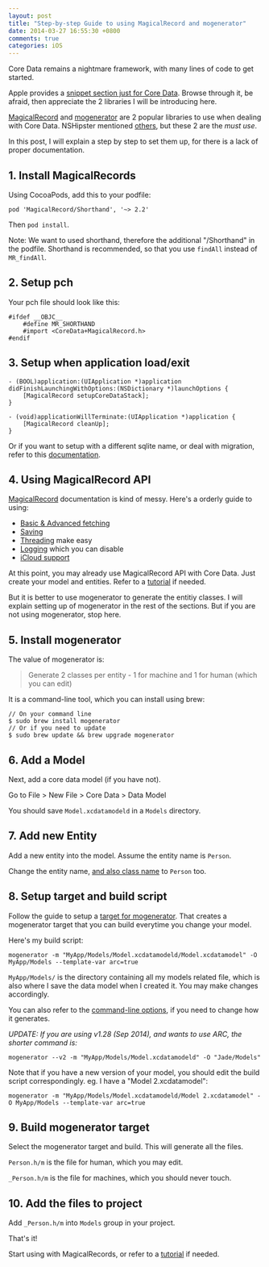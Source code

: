 ```yaml
---
layout: post
title: "Step-by-step Guide to using MagicalRecord and mogenerator"
date: 2014-03-27 16:55:30 +0800
comments: true
categories: iOS
---
```


Core Data remains a nightmare framework, with many lines of code to get started.

Apple provides a [snippet section just for Core Data](https://developer.apple.com/library/mac/documentation/DataManagement/Conceptual/CoreDataSnippets/Introduction/Introduction.html#//apple_ref/doc/uid/TP40008282-SW1). Browse through it, be afraid, then appreciate the 2 libraries I will be introducing here.

[MagicalRecord](https://github.com/magicalpanda/MagicalRecord) and [mogenerator](https://github.com/rentzsch/mogenerator) are 2 popular libraries to use when dealing with Core Data. NSHipster mentioned [others](http://nshipster.com/core-data-libraries-and-utilities/), but these 2 are the _must use_.

In this post, I will explain a step by step to set them up, for there is a lack of proper documentation.

<!-- more -->

## 1. Install MagicalRecords

Using CocoaPods, add this to your podfile:

    pod 'MagicalRecord/Shorthand', '~> 2.2'

Then `pod install`.

Note: We want to used shorthand, therefore the additional "/Shorthand" in the podfile. Shorthand is recommended, so that you use `findAll` instead of `MR_findAll`.


## 2. Setup pch

Your pch file should look like this:

```objc
#ifdef __OBJC__
    #define MR_SHORTHAND
    #import <CoreData+MagicalRecord.h>
#endif
```


## 3. Setup when application load/exit

```objc
- (BOOL)application:(UIApplication *)application didFinishLaunchingWithOptions:(NSDictionary *)launchOptions {
    [MagicalRecord setupCoreDataStack];
}

- (void)applicationWillTerminate:(UIApplication *)application {
    [MagicalRecord cleanUp];
}
```

Or if you want to setup with a different sqlite name, or deal with migration, refer to this [documentation](https://github.com/magicalpanda/MagicalRecord/blob/master/Docs/GettingStarted.md).


## 4. Using MagicalRecord API

[MagicalRecord](https://github.com/magicalpanda/MagicalRecord) documentation is kind of messy. Here's a orderly guide to using:

- [Basic & Advanced fetching](https://github.com/magicalpanda/MagicalRecord/blob/master/Docs/Fetching.md)
- [Saving](https://github.com/magicalpanda/MagicalRecord/blob/master/Docs/Saving.md)
- [Threading](https://github.com/magicalpanda/MagicalRecord/blob/master/Docs/Threads.md) make easy
- [Logging](https://github.com/magicalpanda/MagicalRecord/blob/master/Docs/Logging.md) which you can disable
- [iCloud support](https://github.com/magicalpanda/MagicalRecord/blob/master/Docs/iCloud.md)

At this point, you may already use MagicalRecord API with Core Data. Just create your model and entities. Refer to a [tutorial](http://yannickloriot.com/2012/03/magicalrecord-how-to-make-programming-with-core-data-pleasant/) if needed.

But it is better to use mogenerator to generate the entitiy classes. I will explain setting up of mogenerator in the rest of the sections. But if you are not using mogenerator, stop here.


## 5. Install mogenerator

The value of mogenerator is:

> Generate 2 classes per entity - 1 for machine and 1 for human (which you can edit)

It is a command-line tool, which you can install using brew:

    // On your command line
    $ sudo brew install mogenerator
    // Or if you need to update
    $ sudo brew update && brew upgrade mogenerator


## 6. Add a Model

Next, add a core data model (if you have not).

Go to File > New File > Core Data > Data Model

You should save `Model.xcdatamodeld` in a `Models` directory.


## 7. Add new Entity

Add a new entity into the model. Assume the entity name is `Person`.

Change the entity name, [and also class name](http://stackoverflow.com/questions/14183895/mogenerator-error-skipping-entity-myobjectname-nsmanagedobject-because-it-doe) to `Person` too.



## 8. Setup target and build script

Follow the guide to setup a [target for mogenerator](http://raptureinvenice.com/getting-started-with-mogenerator/). That creates a mogenerator target that you can build everytime you change your model.

Here's my build script:

    mogenerator -m "MyApp/Models/Model.xcdatamodeld/Model.xcdatamodel" -O MyApp/Models --template-var arc=true

`MyApp/Models/` is the directory containing all my models related file, which is also where I save the data model when I created it. You may make changes accordingly.

You can also refer to the [command-line options](http://stackoverflow.com/questions/3589247/how-do-the-mogenerator-parameters-work-which-can-i-send-via-xcode), if you need to change how it generates.

_UPDATE: If you are using v1.28 (Sep 2014), and wants to use ARC, the shorter command is:_

    mogenerator --v2 -m "MyApp/Models/Model.xcdatamodeld" -O "Jade/Models"

Note that if you have a new version of your model, you should edit the build script correspondingly. eg. I have a "Model 2.xcdatamodel":

    mogenerator -m "MyApp/Models/Model.xcdatamodeld/Model 2.xcdatamodel" -O MyApp/Models --template-var arc=true


## 9. Build mogenerator target

Select the mogenerator target and build. This will generate all the files.

`Person.h/m` is the file for human, which you may edit.

`_Person.h/m` is the file for machines, which you should never touch.


## 10. Add the files to project

Add `_Person.h/m` into `Models` group in your project.

That's it!

Start using with MagicalRecords, or refer to a [tutorial](http://yannickloriot.com/2012/03/magicalrecord-how-to-make-programming-with-core-data-pleasant/) if needed.
